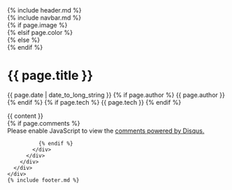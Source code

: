<html>
  {% include header.md %}

  <body>
    <div class="main">
      {% include navbar.md %}
      <div class="page">
      {% if page.image %}
        <div class="page-header" style="background-image: url({{ page.image }})">
      {% elsif page.color %}
        <div class="page-header" style="background-color: {{ page.color }}">
      {% else %}
        <div class="page-header">
      {% endif %}
          <div class="page-header-overlay">
            <h1>{{ page.title }}</h1>
            <p class="blog-author">
              <span class="date">
                <span class="fa fa-calendar"></span> {{ page.date | date_to_long_string }}
              </span>
              {% if page.author %}
              <span class="author">
                <span class="fa fa-user"></span> {{ page.author }}
              </span>
              {% endif %}
              {% if page.tech %}
              <span class="technology">
                <span class="fa fa-cogs"></span> {{ page.tech }}
              </span>
              {% endif %}              
            </p>
          </div>
        </div>
        <div class="page-content">
          <div class="content-area blog-area" id="main-content">
            {{ content }}
            <div class="clearfix">
              {% if page.comments %}
              <div id="disqus_thread"></div>
  <script>

  /**
  *  RECOMMENDED CONFIGURATION VARIABLES: EDIT AND UNCOMMENT THE SECTION BELOW TO INSERT DYNAMIC VALUES FROM YOUR PLATFORM OR CMS.
  *  LEARN WHY DEFINING THESE VARIABLES IS IMPORTANT: https://disqus.com/admin/universalcode/#configuration-variables*/
  /*
  var disqus_config = function () {
  this.page.url = 'https://http-unquez-com.disqus.com';  // Replace PAGE_URL with your page's canonical URL variable
  this.page.identifier = 'http-unquez-com'; // Replace PAGE_IDENTIFIER with your page's unique identifier variable
  };
  */
  (function() { // DON'T EDIT BELOW THIS LINE
  var d = document, s = d.createElement('script');
  s.src = 'https://http-unquez-com.disqus.com/embed.js';
  s.setAttribute('data-timestamp', +new Date());
  (d.head || d.body).appendChild(s);
  })();
  </script>
  <noscript>Please enable JavaScript to view the <a href="https://disqus.com/?ref_noscript">comments powered by Disqus.</a></noscript>
                              
              {% endif %}
            </div>
          </div>
        </div>
      </div>
    </div>
    {% include footer.md %}
  </body>
</html>
